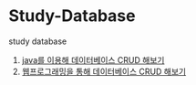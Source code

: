# Study-Database
study database
1. [java를 이용해 데이터베이스 CRUD 해보기](https://github.com/pumkinni/Study-Database/tree/master/Java_CRUD)
2. [웹프로그래밍을 통해 데이터베이스 CRUD 해보기](https://github.com/pumkinni/Study-Database/tree/master/webProgramming_CRUD)
